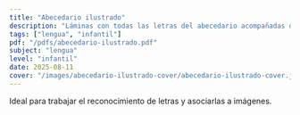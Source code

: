 ```yaml
---
title: "Abecedario ilustrado"
description: "Láminas con todas las letras del abecedario acompañadas de dibujos representativos."
tags: ["lengua", "infantil"]
pdf: "/pdfs/abecedario-ilustrado.pdf"
subject: "lengua"
level: "infantil"
date: 2025-08-11
cover: "/images/abecedario-ilustrado-cover/abecedario-ilustrado-cover.jpg"
---
```


Ideal para trabajar el reconocimiento de letras y asociarlas a imágenes.
